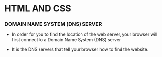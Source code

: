 # HTML AND CSS 


### DOMAIN NAME SYSTEM (DNS) SERVER

- In order for you to find the location of the web server, your browser will first connect to a Domain Name System (DNS) server.

- It is the DNS servers that tell your browser how to find the website.
